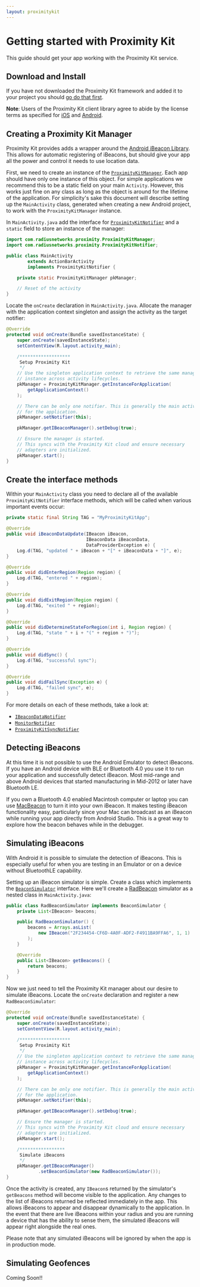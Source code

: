 ```yaml
---
layout: proximitykit
---
```


# Getting started with Proximity Kit

This guide should get your app working with the Proximity Kit service.

## Download and Install

If you have not downloaded the Proximity Kit framework and added it to your
project you should [go do that
first](http://proximitykit.com/android-download).

**Note**: Users of the Proximity Kit client library agree to abide by the
license terms as specified for [iOS](proximity-kit-ios-license.txt) and
[Android](proximity-kit-android-license.txt).

## Creating a Proximity Kit Manager

Proximity Kit provides adds a wrapper around the [Android iBeacon
Library](http://developer.radiusnetworks.com/ibeacon/android/). This allows for
automatic registering of iBeacons, but should give your app all the power and
control it needs to use location data.

First, we need to create an instance of the
[`ProximityKitManager`](http://developer.radiusnetworks.com/ibeacon/android/pro/javadocs/com/radiusnetworks/proximity/ProximityKitManager.html).
Each app should have only one instance of this object. For simple applications
we recommend this to be a static field on your main `Activity`. However, this
works just fine on any class as long as the object is around for the lifetime
of the application. For simplicity's sake this document will describe setting
up the `MainActivity` class, generated when creating a new Android project, to
work with the `ProximityKitManager` instance.

In `MainActivity.java` add the interface for
[`ProximityKitNotifier`](http://developer.radiusnetworks.com/ibeacon/android/pro/javadocs/com/radiusnetworks/proximity/ProximityKitNotifier.html)
and a `static` field to store an instance of the manager:

```java
import com.radiusnetworks.proximity.ProximityKitManager;
import com.radiusnetworks.proximity.ProximityKitNotifier;

public class MainActivity
        extends ActionBarActivity
        implements ProximityKitNotifier {

    private static ProximityKitManager pkManager;

    // Reset of the activity
}
```

Locate the `onCreate` declaration in `MainActivity.java`. Allocate the manager
with the application context singleton and assign the activity as the target
notifier:

```java
@Override
protected void onCreate(Bundle savedInstanceState) {
    super.onCreate(savedInstanceState);
    setContentView(R.layout.activity_main);

    /*******************
     Setup Proximity Kit
     */
    // Use the singleton application context to retrieve the same manager
    // instance across activity lifecycles.
    pkManager = ProximityKitManager.getInstanceForApplication(
        getApplicationContext()
    );

    // There can be only one notifier. This is generally the main activity
    // for the application.
    pkManager.setNotifier(this);

    pkManager.getIBeaconManager().setDebug(true);

    // Ensure the manager is started.
    // This syncs with the Proximity Kit cloud and ensure necessary
    // adapters are initialized.
    pkManager.start();
}
```

## Create the interface methods

Within your `MainActivity` class you need to declare all of the available
`ProximityKitNotifier` interface methods, which will be called when various
important events occur:

```java
private static final String TAG = "MyProximityKitApp";

@Override
public void iBeaconDataUpdate(IBeacon iBeacon,
                              IBeaconData iBeaconData,
                              DataProviderException e) {
    Log.d(TAG, "updated " + iBeacon + "[" + iBeaconData + "]", e);
}

@Override
public void didEnterRegion(Region region) {
    Log.d(TAG, "entered " + region);
}

@Override
public void didExitRegion(Region region) {
    Log.d(TAG, "exited " + region);
}

@Override
public void didDetermineStateForRegion(int i, Region region) {
    Log.d(TAG, "state " + i + "(" + region + ")");
}

@Override
public void didSync() {
    Log.d(TAG, "successful sync");
}

@Override
public void didFailSync(Exception e) {
    Log.d(TAG, "failed sync", e);
}
```

For more details on each of these methods, take a look at:

- [`IBeaconDataNotifier`](http://developer.radiusnetworks.com/ibeacon/android/pro/javadocs/com/radiusnetworks/ibeacon/IBeaconDataNotifier.html)
- [`MonitorNotifier`](http://developer.radiusnetworks.com/ibeacon/android/pro/javadocs/com/radiusnetworks/ibeacon/MonitorNotifier.html)
- [`ProximityKitSyncNotifier`](http://developer.radiusnetworks.com/ibeacon/android/pro/javadocs/com/radiusnetworks/proximity/ProximityKitSyncNotifier.html)

## Detecting iBeacons

At this time it is not possible to use the Android Emulator to detect iBeacons.
If you have an Android device with BLE or Bluetooth 4.0 you use it to run your
application and successfully detect iBeacon. Most mid-range and above Android
devices that started manufacturing in Mid-2012 or later have Bluetooth LE.

If you own a Bluetooth 4.0 enabled Macintosh computer or laptop you can use
[MacBeacon](http://www.radiusnetworks.com/macbeacon-app.html) to turn it into
your own iBeacon. It makes testing iBeacon functionality easy, particularly
since your Mac can broadcast as an iBeacon while running your app directly from
Android Studio. This is a great way to explore how the beacon behaves while in
the debugger.

## Simulating iBeacons

With Android it is possible to simulate the detection of iBeacons. This is
especially useful for when you are testing in an Emulator or on a device
without BluetoothLE capability.

Setting up an iBeacon simulator is simple. Create a class which implements the
[`BeaconSimulator`](http://developer.radiusnetworks.com/ibeacon/android/pro/javadocs/com/radiusnetworks/ibeacon/simulator/BeaconSimulator.html)
interface. Here we'll create a
[RadBeacon](http://www.radiusnetworks.com/ibeacon/radbeacon/) simulator as a
nested class in `MainActivity.java`:

```java
public class RadBeaconSimulator implements BeaconSimulator {
    private List<IBeacon> beacons;

    public RadBeaconSimulator() {
        beacons = Arrays.asList(
            new IBeacon("2F234454-CF6D-4A0F-ADF2-F4911BA9FFA6", 1, 1)
        );
    }

    @Override
    public List<IBeacon> getBeacons() {
        return beacons;
    }
}
```

Now we just need to tell the Proximity Kit manager about our desire to simulate
iBeacons. Locate the `onCreate` declaration and register a new
`RadBeaconSimulator`:

```java
@Override
protected void onCreate(Bundle savedInstanceState) {
    super.onCreate(savedInstanceState);
    setContentView(R.layout.activity_main);

    /*******************
     Setup Proximity Kit
     */
    // Use the singleton application context to retrieve the same manager
    // instance across activity lifecycles.
    pkManager = ProximityKitManager.getInstanceForApplication(
        getApplicationContext()
    );

    // There can be only one notifier. This is generally the main activity
    // for the application.
    pkManager.setNotifier(this);

    pkManager.getIBeaconManager().setDebug(true);

    // Ensure the manager is started.
    // This syncs with the Proximity Kit cloud and ensure necessary
    // adapters are initialized.
    pkManager.start();

    /*****************
     Simulate iBeacons
     */
    pkManager.getIBeaconManager()
            .setBeaconSimulator(new RadBeaconSimulator());
}
```

Once the activity is created, any `IBeacon`s returned by the simulator's
`getBeacons` method will become visible to the application. Any changes to the
list of iBeacons returned be reflected immediately in the app. This allows
iBeacons to appear and disappear dynamically to the application. In the event
that there are live iBeacons within your radius and you are running a device
that has the ability to sense them, the simulated iBeacons will appear right
alongside the real ones.

Please note that any simulated iBeacons will be ignored by when the app is in
production mode.

## Simulating Geofences

Coming Soon!!
